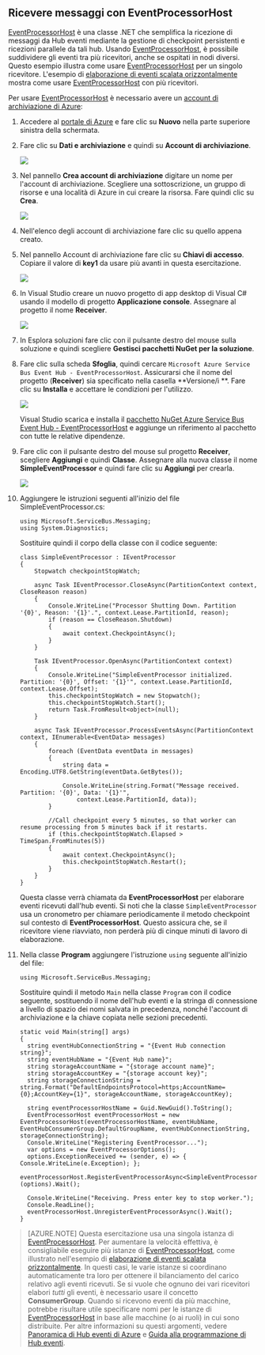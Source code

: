 ## Ricevere messaggi con EventProcessorHost

[EventProcessorHost][] è una classe .NET che semplifica la ricezione di messaggi da Hub eventi mediante la gestione di checkpoint persistenti e ricezioni parallele da tali hub. Usando [EventProcessorHost][], è possibile suddividere gli eventi tra più ricevitori, anche se ospitati in nodi diversi. Questo esempio illustra come usare [EventProcessorHost][] per un singolo ricevitore. L'esempio di [elaborazione di eventi scalata orizzontalmente][] mostra come usare [EventProcessorHost][] con più ricevitori.

Per usare [EventProcessorHost][] è necessario avere un [account di archiviazione di Azure][]\:

1. Accedere al [portale di Azure][] e fare clic su **Nuovo** nella parte superiore sinistra della schermata.

2. Fare clic su **Dati e archiviazione** e quindi su **Account di archiviazione**.

    ![](./media/service-bus-event-hubs-getstarted-receive-ephcs/create-storage1.png)

3. Nel pannello **Crea account di archiviazione** digitare un nome per l'account di archiviazione. Scegliere una sottoscrizione, un gruppo di risorse e una località di Azure in cui creare la risorsa. Fare quindi clic su **Crea**.

    ![](./media/service-bus-event-hubs-getstarted-receive-ephcs/create-storage2.png)

4. Nell'elenco degli account di archiviazione fare clic su quello appena creato.

5. Nel pannello Account di archiviazione fare clic su **Chiavi di accesso**. Copiare il valore di **key1** da usare più avanti in questa esercitazione.

	![](./media/service-bus-event-hubs-getstarted-receive-ephcs/create-storage3.png)

4. In Visual Studio creare un nuovo progetto di app desktop di Visual C# usando il modello di progetto **Applicazione console**. Assegnare al progetto il nome **Receiver**.

    ![](./media/service-bus-event-hubs-getstarted-receive-ephcs/create-receiver-csharp1.png)

5. In Esplora soluzioni fare clic con il pulsante destro del mouse sulla soluzione e quindi scegliere **Gestisci pacchetti NuGet per la soluzione**.

6. Fare clic sulla scheda **Sfoglia**, quindi cercare `Microsoft Azure Service Bus Event Hub - EventProcessorHost`. Assicurarsi che il nome del progetto (**Receiver**) sia specificato nella casella **Versione/i **. Fare clic su **Installa** e accettare le condizioni per l'utilizzo.

    ![](./media/service-bus-event-hubs-getstarted-receive-ephcs/create-eph-csharp1.png)

	Visual Studio scarica e installa il [pacchetto NuGet Azure Service Bus Event Hub - EventProcessorHost](https://www.nuget.org/packages/Microsoft.Azure.ServiceBus.EventProcessorHost) e aggiunge un riferimento al pacchetto con tutte le relative dipendenze.

7. Fare clic con il pulsante destro del mouse sul progetto **Receiver**, scegliere **Aggiungi** e quindi **Classe**. Assegnare alla nuova classe il nome **SimpleEventProcessor** e quindi fare clic su **Aggiungi** per crearla.

	![](./media/service-bus-event-hubs-getstarted-receive-ephcs/create-receiver-csharp2.png)

8. Aggiungere le istruzioni seguenti all'inizio del file SimpleEventProcessor.cs:

	```
	using Microsoft.ServiceBus.Messaging;
	using System.Diagnostics;
	```

	Sostituire quindi il corpo della classe con il codice seguente:

	```
    class SimpleEventProcessor : IEventProcessor
	{
	    Stopwatch checkpointStopWatch;

	    async Task IEventProcessor.CloseAsync(PartitionContext context, CloseReason reason)
	    {
	        Console.WriteLine("Processor Shutting Down. Partition '{0}', Reason: '{1}'.", context.Lease.PartitionId, reason);
	        if (reason == CloseReason.Shutdown)
	        {
	            await context.CheckpointAsync();
	        }
	    }

	    Task IEventProcessor.OpenAsync(PartitionContext context)
	    {
	        Console.WriteLine("SimpleEventProcessor initialized.  Partition: '{0}', Offset: '{1}'", context.Lease.PartitionId, context.Lease.Offset);
	        this.checkpointStopWatch = new Stopwatch();
	        this.checkpointStopWatch.Start();
	        return Task.FromResult<object>(null);
	    }

	    async Task IEventProcessor.ProcessEventsAsync(PartitionContext context, IEnumerable<EventData> messages)
	    {
	        foreach (EventData eventData in messages)
	        {
	            string data = Encoding.UTF8.GetString(eventData.GetBytes());

	            Console.WriteLine(string.Format("Message received.  Partition: '{0}', Data: '{1}'",
	                context.Lease.PartitionId, data));
	        }

	        //Call checkpoint every 5 minutes, so that worker can resume processing from 5 minutes back if it restarts.
	        if (this.checkpointStopWatch.Elapsed > TimeSpan.FromMinutes(5))
            {
                await context.CheckpointAsync();
                this.checkpointStopWatch.Restart();
            }
	    }
	}
    ```

	Questa classe verrà chiamata da **EventProcessorHost** per elaborare eventi ricevuti dall'hub eventi. Si noti che la classe `SimpleEventProcessor` usa un cronometro per chiamare periodicamente il metodo checkpoint sul contesto di **EventProcessorHost**. Questo assicura che, se il ricevitore viene riavviato, non perderà più di cinque minuti di lavoro di elaborazione.

9. Nella classe **Program** aggiungere l'istruzione `using` seguente all'inizio del file:

	```
	using Microsoft.ServiceBus.Messaging;
	```

	Sostituire quindi il metodo `Main` nella classe `Program` con il codice seguente, sostituendo il nome dell'hub eventi e la stringa di connessione a livello di spazio dei nomi salvata in precedenza, nonché l'account di archiviazione e la chiave copiata nelle sezioni precedenti.

    ```
	static void Main(string[] args)
    {
      string eventHubConnectionString = "{Event Hub connection string}";
      string eventHubName = "{Event Hub name}";
      string storageAccountName = "{storage account name}";
      string storageAccountKey = "{storage account key}";
      string storageConnectionString = string.Format("DefaultEndpointsProtocol=https;AccountName={0};AccountKey={1}", storageAccountName, storageAccountKey);

      string eventProcessorHostName = Guid.NewGuid().ToString();
      EventProcessorHost eventProcessorHost = new EventProcessorHost(eventProcessorHostName, eventHubName, EventHubConsumerGroup.DefaultGroupName, eventHubConnectionString, storageConnectionString);
      Console.WriteLine("Registering EventProcessor...");
      var options = new EventProcessorOptions();
      options.ExceptionReceived += (sender, e) => { Console.WriteLine(e.Exception); };
      eventProcessorHost.RegisterEventProcessorAsync<SimpleEventProcessor>(options).Wait();

      Console.WriteLine("Receiving. Press enter key to stop worker.");
      Console.ReadLine();
      eventProcessorHost.UnregisterEventProcessorAsync().Wait();
    }
	```

> [AZURE.NOTE] Questa esercitazione usa una singola istanza di [EventProcessorHost][]. Per aumentare la velocità effettiva, è consigliabile eseguire più istanze di [EventProcessorHost][], come illustrato nell'esempio di [elaborazione di eventi scalata orizzontalmente][]. In questi casi, le varie istanze si coordinano automaticamente tra loro per ottenere il bilanciamento del carico relativo agli eventi ricevuti. Se si vuole che ognuno dei vari ricevitori elabori *tutti* gli eventi, è necessario usare il concetto **ConsumerGroup**. Quando si ricevono eventi da più macchine, potrebbe risultare utile specificare nomi per le istanze di [EventProcessorHost][] in base alle macchine (o ai ruoli) in cui sono distribuite. Per altre informazioni su questi argomenti, vedere [Panoramica di Hub eventi di Azure][] e [Guida alla programmazione di Hub eventi][].

<!-- Links -->
[Panoramica di Hub eventi di Azure]: event-hubs-overview.md
[Guida alla programmazione di Hub eventi]: event-hubs-programming-guide.md
[elaborazione di eventi scalata orizzontalmente]: https://code.msdn.microsoft.com/Service-Bus-Event-Hub-45f43fc3
[account di archiviazione di Azure]: ../storage/storage-create-storage-account.md
[EventProcessorHost]: http://msdn.microsoft.com/library/azure/microsoft.servicebus.messaging.eventprocessorhost(v=azure.95).aspx
[portale di Azure]: https://portal.azure.com

<!---HONumber=AcomDC_0921_2016-->